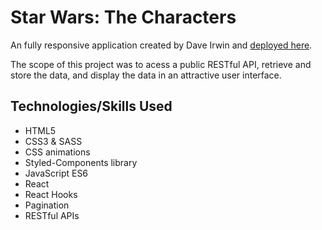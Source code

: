 # Star Wars: The Characters

An fully responsive application created by Dave Irwin and [deployed here](https://star-wars-the-characters.netlify.com).

The scope of this project was to acess a public RESTful API, retrieve and store the data, and display the data in an attractive user interface. 

## Technologies/Skills Used

* HTML5
* CSS3 & SASS
* CSS animations
* Styled-Components library
* JavaScript ES6
* React
* React Hooks
* Pagination
* RESTful APIs

